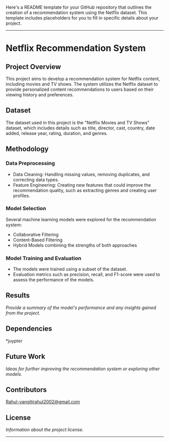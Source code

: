 Here's a README template for your GitHub repository that outlines the creation of a recommendation system using the Netflix dataset. This template includes placeholders for you to fill in specific details about your project.

---

# Netflix Recommendation System

## Project Overview

This project aims to develop a recommendation system for Netflix content, including movies and TV shows. The system utilizes the Netflix dataset to provide personalized content recommendations to users based on their viewing history and preferences.

## Dataset

The dataset used in this project is the "Netflix Movies and TV Shows" dataset, which includes details such as title, director, cast, country, date added, release year, rating, duration, and genres.

## Methodology

### Data Preprocessing

- Data Cleaning: Handling missing values, removing duplicates, and correcting data types.
- Feature Engineering: Creating new features that could improve the recommendation quality, such as extracting genres and creating user profiles.

### Model Selection

Several machine learning models were explored for the recommendation system:

- Collaborative Filtering
- Content-Based Filtering
- Hybrid Models combining the strengths of both approaches

### Model Training and Evaluation

- The models were trained using a subset of the dataset.
- Evaluation metrics such as precision, recall, and F1-score were used to assess the performance of the models.

## Results

*Provide a summary of the model's performance and any insights gained from the project.*

## Dependencies

*juypter

## Future Work

*Ideas for further improving the recommendation system or exploring other models.*

## Contributors

Rahul-vangitirahul2002@gmail.com

## License

*Information about the project license.*

---

